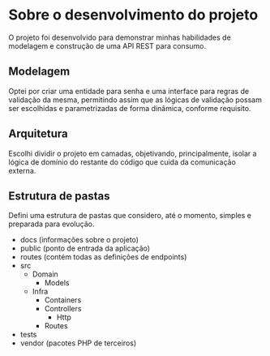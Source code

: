 # Sobre o desenvolvimento do projeto

O projeto foi desenvolvido para demonstrar minhas habilidades de modelagem e construção de uma API REST para consumo.


## Modelagem

Optei por criar uma entidade para senha e uma interface para regras de validação da mesma, permitindo assim que as
lógicas de validação possam ser escolhidas e parametrizadas de forma dinâmica, conforme requisito.


## Arquitetura

Escolhi dividir o projeto em camadas, objetivando, principalmente, isolar a lógica de domínio do restante do código 
que cuida da comunicação externa.


## Estrutura de pastas

Defini uma estrutura de pastas que considero, até o momento, simples e preparada para evolução.

- docs (informações sobre o projeto)
- public (ponto de entrada da aplicação)
- routes (contém todas as definições de endpoints)
- src
  - Domain
    - Models
  - Infra
    - Containers
    - Controllers
      - Http
    - Routes
- tests
- vendor (pacotes PHP de terceiros)
